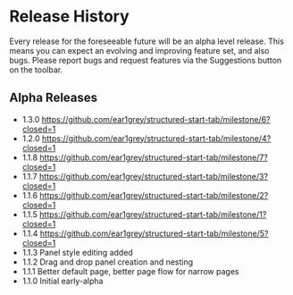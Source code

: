 # Release History

Every release for the foreseeable future will be an alpha level release.  This means you can expect an evolving and improving feature set, and also bugs.  Please report bugs and request features via the Suggestions button on the toolbar.

## Alpha Releases

* 1.3.0 https://github.com/ear1grey/structured-start-tab/milestone/6?closed=1
* 1.2.0 https://github.com/ear1grey/structured-start-tab/milestone/4?closed=1
* 1.1.8 https://github.com/ear1grey/structured-start-tab/milestone/7?closed=1
* 1.1.7 https://github.com/ear1grey/structured-start-tab/milestone/3?closed=1
* 1.1.6 https://github.com/ear1grey/structured-start-tab/milestone/2?closed=1
* 1.1.5 https://github.com/ear1grey/structured-start-tab/milestone/1?closed=1
* 1.1.4 https://github.com/ear1grey/structured-start-tab/milestone/5?closed=1
* 1.1.3 Panel style editing added
* 1.1.2 Drag and drop panel creation and nesting
* 1.1.1 Better default page, better page flow for narrow pages
* 1.1.0 Initial early-alpha


